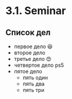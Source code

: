 # 3.1. Seminar

## Список дел
* первое дело :satisfied:
* второе дело
* третье дело :heart_eyes:
* четвертое дело ps5
* пятое дело
    * пять один
    * пять два
    * пять три